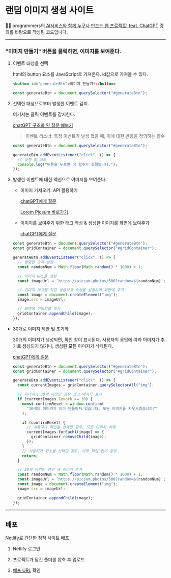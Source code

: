 # 랜덤 이미지 생성 사이트

✍🏻 programmers의 [AI서비스와 함께 누구나 만드는 웹 프로젝트! feat. ChatGPT](https://school.programmers.co.kr/learn/courses/17122/17122-ai%EC%84%9C%EB%B9%84%EC%8A%A4%EC%99%80-%ED%95%A8%EA%BB%98-%EB%88%84%EA%B5%AC%EB%82%98-%EB%A7%8C%EB%93%9C%EB%8A%94-%EC%9B%B9-%ED%94%84%EB%A1%9C%EC%A0%9D%ED%8A%B8-feat-chatgpt) 강의를 바탕으로 작성된 코드입니다.

---

### "이미지 만들기" 버튼을 클릭하면, 이미지를 보여준다.

1. 이벤트 대상을 선택

   html의 button 요소를 JavaScript로 가져온다. id값으로 가져올 수 있다.

   ```html
   <button id="generateBtn">이미지 만들기!</button>
   ```

   ```javascript
   const generateBtn = document.querySelector("#generateBtn");
   ```

2. 선택한 대상으로부터 발생한 이벤트 감지.

   여기서는 클릭 이벤트를 감지한다.

   [chatGPT 구조화 된 질문 해보기](https://chat.openai.com/share/eba04376-e586-4992-befc-6c7e90407fe1)

   > 이벤트 리스너: 특정 이벤트가 발생 했을 때, 이에 대한 반응을 정의하는 함수

   ```javascript
   const generateBtn = document.querySelector("#generateBtn");

   generateBtn.addEventListener("click", () => {
     // 실행 할 코드
     console.log("버튼을 누르면 이 함수가 실행됩니다.");
   });
   ```

3. 발생한 이벤트에 대한 액션으로 이미지를 보여준다.

   - 이미지 가져오기: API 활용하기

     [chatGPT에게 질문](https://chat.openai.com/share/0a34729e-0ae7-4ad7-889c-5993d1070266)

     [Lorem Picsum 바로가기](https://picsum.photos/)

   - 이미지를 보여주기 위한 태그 작성 & 생성한 이미지를 화면에 보여주기

     [chatGPT에게 질문](https://chat.openai.com/share/0edf3fdd-7e6e-4476-81e4-3853847c3c12)

   ```javascript
   const generateBtn = document.querySelector("#generateBtn");
   const gridContainer = document.querySelector("#gridContainer");

   generateBtn.addEventListener("click", () => {
     // 랜덤한 숫자 생성
     const randomNum = Math.floor(Math.random() * 1000) + 1;

     // 이미지 URL을 생성
     const imageUrl = `https://picsum.photos/500?random=${randomNum}`;

     // 이미지 태그를 직접 생성하고 속성을 설정하여 화면에 추가
     const image = document.createElement("img");
     image.src = imageUrl;

     // 화면에 이미지를 추가
     gridContainer.appendChild(image);
   });
   ```

- 30개로 이미지 제한 및 초기화

  30개의 이미지가 생성되면, 확인 창이 표시된다. 사용자의 응답에 따라 이미지가 추가로 생성되지 않거나, 생성된 모든 이미지가 삭제된다.

  [chatGPT에게 질문](https://chat.openai.com/share/546f67eb-ddaf-4d99-9dbb-c50e82de13f2)

  ```javascript
  const generateBtn = document.querySelector("#generateBtn");
  const gridContainer = document.querySelector("#gridContainer");

  generateBtn.addEventListener("click", () => {
    const currentImages = gridContainer.querySelectorAll("img");

    // 이미지가 30개 이상인 경우 경고 메시지 표시
    if (currentImages.length >= 30) {
      const confirmReset = window.confirm(
        "30개의 이미지가 이미 만들어져 있습니다. 모든 이미지를 지우시겠습니까?"
      );

      if (confirmReset) {
        // 사용자가 확인을 선택한 경우, 모든 이미지 삭제
        currentImages.forEach((image) => {
          gridContainer.removeChild(image);
        });
      }
      // 사용자가 취소를 선택한 경우, 아무 작업 없이 종료
      return;
    }

    // 30개 미만인 경우 새 이미지 추가
    const randomNum = Math.floor(Math.random() * 1000) + 1;
    const imageUrl = `https://picsum.photos/500?random=${randomNum}`;
    const image = document.createElement("img");
    image.src = imageUrl;

    gridContainer.appendChild(image);
  });
  ```

---

## 배포

[Netlify](https://www.netlify.com/)로 간단한 정적 사이트 배포

1. Netlify 로그인

2. 프로젝트가 담긴 폴더를 압축 후 업로드

3. [배포 URL](https://regal-manatee-b01bec.netlify.app/) 확인
